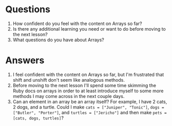 # Questions
1. How confident do you feel with the content on Arrays so far?
1. Is there any additional learning you need or want to do before moving to the next lesson?
1. What questions do you have about Arrays?

# Answers
1. I feel confident with the content on Arrays so far, but I'm frustrated that shift and unshift don't seem like analogous methods.
1. Before moving to the next lesson I'll spend some time skimming the Ruby docs on arrays in order to at least introduce myself to some more methods I may come across in the next couple days.
1. Can an element in an array be an array itself? For example, I have 2 cats, 2 dogs, and a turtle. Could I make `cats = ["Juniper", "Tonic"]`, `dogs = ["Butler", "Porter"]`, and `turtles = ["Jericho"]` and then make `pets = [cats, dogs, turtles]`?